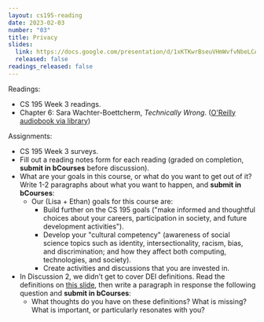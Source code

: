 ```yaml
---
layout: cs195-reading
date: 2023-02-03
number: "03"
title: Privacy
slides:
  link: https://docs.google.com/presentation/d/1xKTKwrBseuVHmWvfvNbeLCAlTntBpQir3YEhLTma6Mw/edit?usp=share_link
  released: false
readings_released: false
---
```


Readings:

- CS 195 Week 3 readings.
- Chapter 6: Sara Wachter-Boettcherm, *Technically Wrong*. ([O'Reilly audiobook via library](https://search.library.berkeley.edu/permalink/01UCS_BER/s4lks2/cdi_safari_books_v2_9781681688626))

Assignments:

- CS 195 Week 3 surveys.
- Fill out a reading notes form for each reading (graded on completion, **submit in bCourses** before discussion).
- What are your goals in this course, or what do you want to get out of it?
  Write 1-2 paragraphs about what you want to happen, and **submit in bCourses**:
    - Our (Lisa + Ethan) goals for this course are:
        - Build further on the CS 195 goals ("make informed and thoughtful choices about your careers, participation in society, and future development activities").
        - Develop your "cultural competency" (awareness of social science topics such as identity, intersectionality, racism, bias, and discrimination; and how they affect both computing, technologies, and society).
        - Create activities and discussions that you are invested in.
-   In Discussion 2, we didn’t get to cover DEI definitions. Read the definitions
    on [this slide](https://docs.google.com/presentation/d/1YpevO3X0v_PVrC3-oLlVDM_7CdQdlwN1za6PCHjY41s/edit#slide=id.g20141896506_0_65), then write a paragraph in response the following question
    and **submit in bCourses**:
    - What thoughts do you have on these definitions? What is missing? What is important, or particularly resonates with you?

